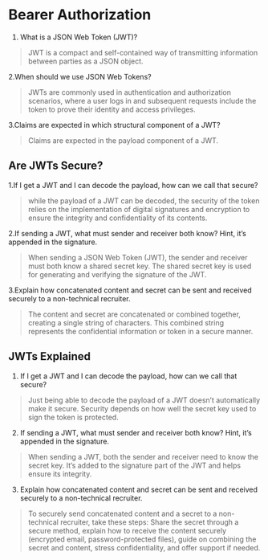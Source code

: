 # Bearer Authorization

1. What is a JSON Web Token (JWT)?

> JWT is a compact and self-contained way of transmitting information between parties as a JSON object.

2.When should we use JSON Web Tokens?

> JWTs are commonly used in authentication and authorization scenarios, where a user logs in and subsequent requests include the token to prove their identity and access privileges.


3.Claims are expected in which structural component of a JWT?

> Claims are expected in the payload component of a JWT.

## Are JWTs Secure?

1.If I get a JWT and I can decode the payload, how can we call that secure?
>while the payload of a JWT can be decoded, the security of the token relies on the implementation of digital signatures and encryption to ensure the integrity and confidentiality of its contents.

2.If sending a JWT, what must sender and receiver both know? Hint, it’s appended in the signature.

>When sending a JSON Web Token (JWT), the sender and receiver must both know a shared secret key. The shared secret key is used for generating and verifying the signature of the JWT.

3.Explain how concatenated content and secret can be sent and received securely to a non-technical recruiter.

>The content and secret are concatenated or combined together, creating a single string of characters. This combined string represents the confidential information or token in a secure manner.

## JWTs Explained

1. If I get a JWT and I can decode the payload, how can we call that secure?

> Just being able to decode the payload of a JWT doesn’t automatically make it secure. Security depends on how well the secret key used to sign the token is protected.

2. If sending a JWT, what must sender and receiver both know? Hint, it’s appended in the signature.

> When sending a JWT, both the sender and receiver need to know the secret key. It’s added to the signature part of the JWT and helps ensure its integrity.

3. Explain how concatenated content and secret can be sent and received securely to a non-technical recruiter.

> To securely send concatenated content and a secret to a non-technical recruiter, take these steps: Share the secret through a secure method, explain how to receive the content securely (encrypted email, password-protected files), guide on combining the secret and content, stress confidentiality, and offer support if needed.









